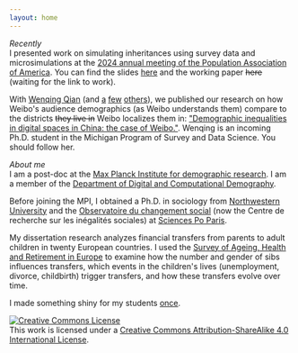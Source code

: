 ```yaml
---
layout: home
---
```

_Recently_  
I presented work on simulating inheritances using survey data and
microsimulations at the [2024 annual meeting of the Population Association of America](https://www.populationassociation.org/paa2024/home). 
You can find the slides [here](files/paa2024_hexel.pdf) and the working paper
 ~~here~~ (waiting for the link to work).

With [Wenqing Qian](https://conchaespina.github.io/) (and [a](https://www.sociology.ox.ac.uk/people/ridhi-kashyap)
[few](https://www.demogr.mpg.de/en/about_us_6113/staff_directory_1899/emilio_zagheni_2243)
[others](https://ingmarweber.de/)), we published our research on how Weibo's
audience demographics (as Weibo understands them) compare to the districts
~~they live in~~ Weibo localizes them in: 
["Demographic inequalities in digital spaces in China: the case of Weibo."](https://workshop-proceedings.icwsm.org/abstract.php?id=2023_01).
Wenqing is an incoming Ph.D. student in the Michigan Program of Survey and Data
Science. You should follow her.

_About me_  
I am a post-doc at the [Max Planck Institute for demographic research](https://www.demogr.mpg.de/).
 I am a member of the [Department of Digital and Computational Demography](https://www.demogr.mpg.de/en/research_6120/digital_and_computational_demography_5555/).

Before joining the MPI, I obtained a Ph.D. in sociology from
[Northwestern University](https://www.sociology.northwestern.edu/) and the
[Observatoire du changement social](https://www.sciencespo.fr/osc/en) (now the
Centre de recherche sur les inégalités sociales) at [Sciences Po Paris](https://www.sciencespo.fr/en).

My dissertation research analyzes financial transfers from parents to adult
children in twenty European countries. I used the [Survey of Ageing, Health and Retirement in Europe](http://www.share-project.org/)
to examine how the number and gender of sibs influences transfers, which events
in the children's lives (unemployment, divorce, childbirth) trigger transfers,
and how these transfers evolve over time.

I made something shiny for my students [once](https://ohexel.shinyapps.io/distributions/).

<a rel="license" href="http://creativecommons.org/licenses/by-sa/4.0/"><img alt="Creative Commons License" style="border-width:0" src="https://i.creativecommons.org/l/by-sa/4.0/80x15.png" /></a><br />This work is licensed under a <a rel="license" href="http://creativecommons.org/licenses/by-sa/4.0/">Creative Commons Attribution-ShareAlike 4.0 International License</a>.
